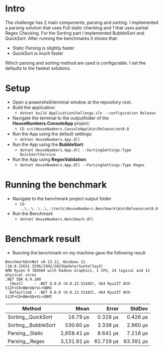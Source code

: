# Intro
The challenge has 2 main components, parsing and sorting. I implemented a parsing solution that
uses Full static checking and 1 that uses partial Regex Checking. For the Sorting part I implemented
BubbleSort and QuickSort. After running the benchmarks it shows that:
- Static Parsing is slightly faster
- QuickSort is much faster

Which parsing and sorting method are used is configurable. I set the defaults to the fastest solutions.

# Setup
- Open a powershell/terminal window at the repository root.
- Build the application:
    - ```dotnet build ApplicationChallenge.sln --configuration Release``` 
- Navigate the terminal to the outputfolder of the **HouseNumbers.ConsoleApp** project:
    - ```CD src\HouseNumbers.ConsoleApp\bin\Release\net8.0```
- Run the App using the default settings:
    - ```dotnet HouseNumbers.App.dll```
- Run the App using the **BubbleSort**: 
    - ```dotnet HouseNumbers.App.dll --SortingSettings:Type QuickSortService```
- Run the App using **RegexValidation**:
    - ```dotnet HouseNumbers.App.dll --ParsingSettings:Type Regex```

# Running the benchmark
- Navigate to the benchmark project output folder
    - ```CD ..\..\..\..\..\tests\HouseNumbers.Benchmark\bin\Release\net8.0```
- Run the Benchmark
    - ```dotnet HouseNumbers.Benchmark.dll```

# Benchmark result
- Running the benchmark on my machine gave the following result
```
BenchmarkDotNet v0.13.12, Windows 11 (10.0.22631.3296/23H2/2023Update/SunValley3)
AMD Ryzen 9 7845HX with Radeon Graphics, 1 CPU, 24 logical and 12 physical cores
.NET SDK 8.0.100
  [Host]     : .NET 8.0.0 (8.0.23.53103), X64 RyuJIT AVX-512F+CD+BW+DQ+VL+VBMI
  DefaultJob : .NET 8.0.0 (8.0.23.53103), X64 RyuJIT AVX-512F+CD+BW+DQ+VL+VBMI
```
| Method              | Mean        | Error     | StdDev    |
|-------------------- |------------:|----------:|----------:|
| Sorting__QuickSort  |    16.79 μs |  0.328 μs |  0.426 μs |
| Sorting__BubbleSort |   530.60 μs |  3.339 μs |  2.960 μs |
| Parsing__Static     | 2,658.41 μs |  8.641 μs |  7.216 μs |
| Parsing__Regex      | 3,131.91 μs | 61.729 μs | 63.391 μs |
